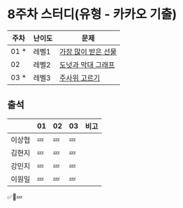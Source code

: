 # 8주차 스터디(유형 - 카카오 기출)
|주차|난이도|문제|
|------|---|----|
|01 *|레벨1 |[가장 많이 받은 선물](https://school.programmers.co.kr/learn/courses/30/lessons/258712)|
|02  |레벨2 |[도넛과 막대 그래프](https://school.programmers.co.kr/learn/courses/30/lessons/258711)|
|03 *|레벨3 |[주사위 고르기](https://school.programmers.co.kr/learn/courses/30/lessons/258709)|

## 출석

|      |01|02|03|비고|
|------|--|--|--|:--|
|이상협  |💤|💤|💤|  |
|김현지  |💤|💤|💤|  |
|강민지  |💤|💤|💤|  |
|이원일  |💤|💤|💤|  |

✅🥺💤
